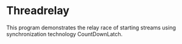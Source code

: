 # Threadrelay
This program demonstrates the relay race of starting streams using synchronization technology CountDownLatch.
